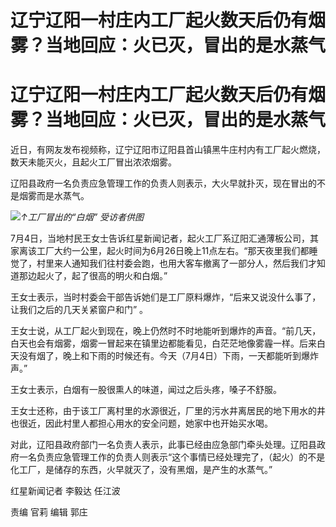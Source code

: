 # 辽宁辽阳一村庄内工厂起火数天后仍有烟雾？当地回应：火已灭，冒出的是水蒸气

# 辽宁辽阳一村庄内工厂起火数天后仍有烟雾？当地回应：火已灭，冒出的是水蒸气

近日，有网友发布视频称，辽宁辽阳市辽阳县首山镇黑牛庄村内有工厂起火燃烧，数天未能灭火，且起火工厂冒出浓浓烟雾。

辽阳县政府一名负责应急管理工作的负责人则表示，大火早就扑灭，现在冒出的不是烟雾而是水蒸气。

![](https://inews.gtimg.com/om_bt/OWPm5ZrwX_y17ZbjMv7maDcKSejflhPnlKSeaiBW6-0tsAA/1000)_↑工厂冒出的“白烟”
受访者供图_

7月4日，当地村民王女士告诉红星新闻记者，起火工厂系辽阳汇通薄板公司，其家离该工厂大约一公里，起火时间为6月26日晚上11点左右。“那天夜里我们都睡觉了，村里来人通知我们往村委会跑，也用大客车撤离了一部分人，然后我们才知道那边起火了，起了很高的明火和白烟。”

王女士表示，当时村委会干部告诉她们是工厂原料爆炸，“后来又说没什么事了，让我们之后的几天关紧窗户和门” 。

王女士说，从工厂起火到现在，晚上仍然时不时地能听到爆炸的声音。“前几天，白天也会有烟雾，烟雾一冒起来在镇里边都能看见，白茫茫地像雾霾一样。后来白天没有烟了，晚上和下雨的时候还有。今天（7月4日）下雨，一天都能听到爆炸声。”

王女士表示，白烟有一股很熏人的味道，闻过之后头疼，嗓子不舒服。

王女士还称，由于该工厂离村里的水源很近，厂里的污水井离居民的地下用水的井也很近，因此村里人都担心用水的安全问题，她家中也开始买水喝。

对此，辽阳县政府部门一名负责人表示，此事已经由应急部门牵头处理。辽阳县政府一名负责应急管理工作的负责人则表示“这个事情已经处理完了，（起火）的不是化工厂，是储存的东西，火早就灭了，没有黑烟，是产生的水蒸气。”

红星新闻记者 李毅达 任江波

责编 官莉 编辑 郭庄

